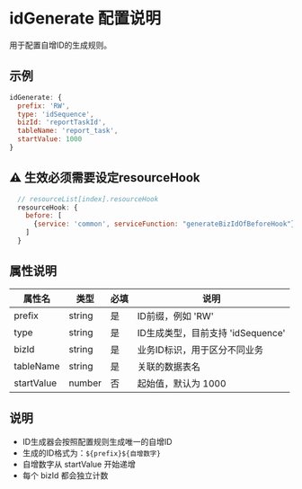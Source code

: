 # idGenerate 配置说明

用于配置自增ID的生成规则。


## 示例

```javascript
idGenerate: {
  prefix: 'RW',
  type: 'idSequence',
  bizId: 'reportTaskId',
  tableName: 'report_task',
  startValue: 1000
}
```

## ⚠️ 生效必须需要设定resourceHook

```javascript
  // resourceList[index].resourceHook
  resourceHook: {
    before: [
      {service: 'common', serviceFunction: "generateBizIdOfBeforeHook"},
    ]
  }
```

## 属性说明

| 属性名 | 类型 | 必填 | 说明 |
|-------|------|------|------|
| prefix | string | 是 | ID前缀，例如 'RW' |
| type | string | 是 | ID生成类型，目前支持 'idSequence' |
| bizId | string | 是 | 业务ID标识，用于区分不同业务 |
| tableName | string | 是 | 关联的数据表名 |
| startValue | number | 否 | 起始值，默认为 1000 |


## 说明
- ID生成器会按照配置规则生成唯一的自增ID
- 生成的ID格式为：`${prefix}${自增数字}`
- 自增数字从 startValue 开始递增
- 每个 bizId 都会独立计数 
